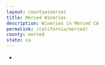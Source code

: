```yaml
---
layout: countywineries
title: Merced Wineries
description: Wineries in Merced CA
permalink: /california/merced/
county: merced
state: ca
---
```

-
